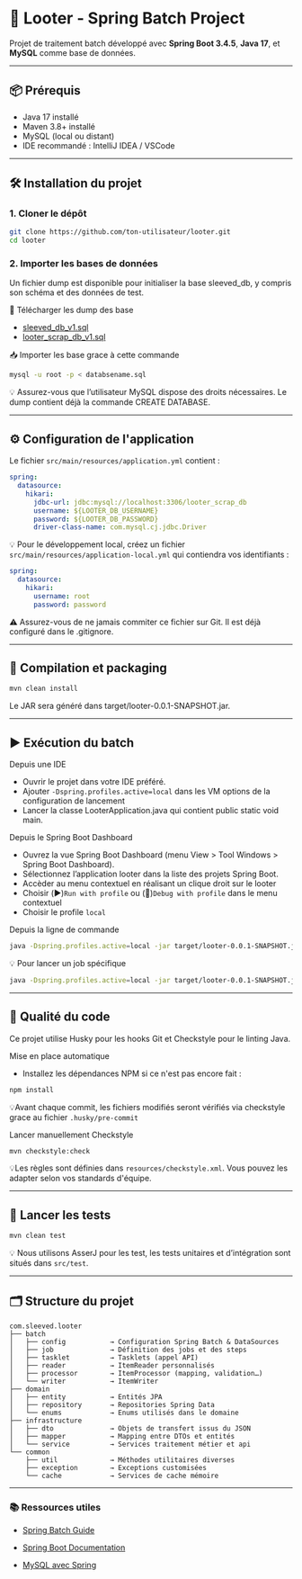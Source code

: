 # 🚀 Looter - Spring Batch Project

Projet de traitement batch développé avec **Spring Boot 3.4.5**, **Java 17**, et **MySQL** comme base de données.

---

## 📦 Prérequis

- Java 17 installé
- Maven 3.8+ installé
- MySQL (local ou distant)
- IDE recommandé : IntelliJ IDEA / VSCode

---

## 🛠️ Installation du projet

### 1. Cloner le dépôt

```bash
git clone https://github.com/ton-utilisateur/looter.git
cd looter
```

### 2. Importer les bases de données

Un fichier dump est disponible pour initialiser la base sleeved_db, y compris son schéma et des données de test.

🔗 Télécharger les dump des base

- [sleeved_db_v1.sql](https://drive.google.com/file/d/1nXXpMkDlnbhaw-m4T0ovjEp1evoT20-0/view?usp=sharing)
- [looter_scrap_db_v1.sql](https://drive.google.com/file/d/1HhoiVYRUHn_G675nqpZW4p_o5A1IpXDY/view?usp=drive_link)

📥 Importer les base grace à cette commande

```bash
mysql -u root -p < databsename.sql
```

💡 Assurez-vous que l’utilisateur MySQL dispose des droits nécessaires. Le dump contient déjà la commande CREATE DATABASE.

---

## ⚙️ Configuration de l'application

Le fichier `src/main/resources/application.yml` contient :

```yaml
spring:
  datasource:
    hikari:
      jdbc-url: jdbc:mysql://localhost:3306/looter_scrap_db
      username: ${LOOTER_DB_USERNAME}
      password: ${LOOTER_DB_PASSWORD}
      driver-class-name: com.mysql.cj.jdbc.Driver
```

💡 Pour le développement local, créez un fichier `src/main/resources/application-local.yml` qui contiendra vos identifiants :

```yaml
spring:
  datasource:
    hikari:
      username: root
      password: password
```

⚠️ Assurez-vous de ne jamais commiter ce fichier sur Git. Il est déjà configuré dans le .gitignore.

---

## 🔨 Compilation et packaging

```bash
mvn clean install
```

Le JAR sera généré dans target/looter-0.0.1-SNAPSHOT.jar.

---

## ▶️ Exécution du batch

Depuis une IDE

- Ouvrir le projet dans votre IDE préféré.
- Ajouter `-Dspring.profiles.active=local` dans les VM options de la configuration de lancement
- Lancer la classe LooterApplication.java qui contient public static void main.

Depuis le Spring Boot Dashboard

- Ouvrez la vue Spring Boot Dashboard (menu View > Tool Windows > Spring Boot Dashboard).
- Sélectionnez l’application looter dans la liste des projets Spring Boot.
- Accèder au menu contextuel en réalisant un clique droit sur le looter
- Choisir (▶️)`Run with profile` ou (🐞)`Debug with profile` dans le menu contextuel
- Choisir le profile `local`

Depuis la ligne de commande

```bash
java -Dspring.profiles.active=local -jar target/looter-0.0.1-SNAPSHOT.jar
```

💡 Pour lancer un job spécifique

```bash
java -Dspring.profiles.active=local -jar target/looter-0.0.1-SNAPSHOT.jar --spring.batch.job.name=nomDuJob param1=value1
```

---

## 💎 Qualité du code

Ce projet utilise Husky pour les hooks Git et Checkstyle pour le linting Java.

Mise en place automatique

- Installez les dépendances NPM si ce n'est pas encore fait :

```bash
npm install
```

💡Avant chaque commit, les fichiers modifiés seront vérifiés via checkstyle grace au fichier `.husky/pre-commit`

Lancer manuellement Checkstyle

```bash
mvn checkstyle:check
```

💡Les règles sont définies dans `resources/checkstyle.xml`. Vous pouvez les adapter selon vos standards d'équipe.

---

## 🧪 Lancer les tests

```bash
mvn clean test
```

💡 Nous utilisons AsserJ pour les test, les tests unitaires et d’intégration sont situés dans `src/test`.

---

## 🗂 Structure du projet

```text
com.sleeved.looter
├── batch
│   ├── config           → Configuration Spring Batch & DataSources
│   ├── job              → Définition des jobs et des steps
│   ├── tasklet          → Tasklets (appel API)
│   ├── reader           → ItemReader personnalisés
│   ├── processor        → ItemProcessor (mapping, validation…)
│   └── writer           → ItemWriter
├── domain
│   ├── entity           → Entités JPA
│   ├── repository       → Repositories Spring Data
│   └── enums            → Enums utilisés dans le domaine
├── infrastructure
│   ├── dto              → Objets de transfert issus du JSON
│   ├── mapper           → Mapping entre DTOs et entités
│   └── service          → Services traitement métier et api
└── common
    ├── util             → Méthodes utilitaires diverses
    ├── exception        → Exceptions customisées
    └── cache            → Services de cache mémoire
```

---

### 📚 Ressources utiles

- [Spring Batch Guide](https://spring.io/guides/gs/batch-processing)

- [Spring Boot Documentation](https://docs.spring.io/spring-boot/)

- [MySQL avec Spring](http://spring.io/guides/gs/accessing-data-mysql)
